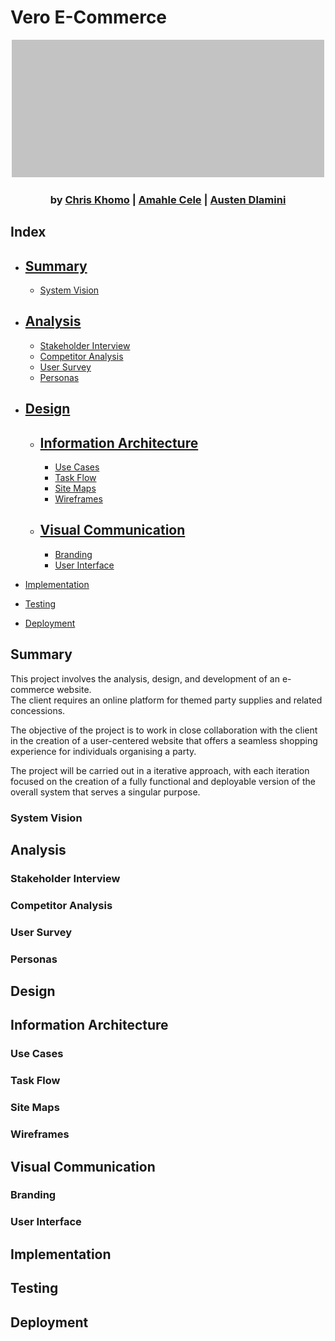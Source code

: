 # Vero E-Commerce

<div align="center">

![Vero Logo](./0.assets/graphics/logo.png)

### by [Chris Khomo](https://github.com/csKhomo) | [Amahle Cele](https://github.com/CypticNoOne) | [Austen Dlamini](https://github.com/SiroccoAustin)

</div>

## Index

- [Summary](#summary-1)
  -
  - [System Vision](#system-vision)

- [Analysis](#analysis-1)
  -
  - [Stakeholder Interview](#stakeholder-interview)
  - [Competitor Analysis](#competitor-analysis)
  - [User Survey](#user-survey)
  - [Personas](#personas)

- [Design](#design-1)
  -
  - [Information Architecture](#information-architecture-1)
    -
    - [Use Cases](#use-cases)
    - [Task Flow](#task-flow)
    - [Site Maps](#site-maps)
    - [Wireframes](#wireframes)
 
  - [Visual Communication](#visual-communication-1)
    -
    - [Branding](#branding)
    - [User Interface](#user-interface)
 

- [Implementation](#implementation)

- [Testing](#testing)

- [Deployment](#deployment)


## Summary

This project involves the analysis, design, and development of an e-commerce website.
<br> The client requires an online platform for themed party supplies and related concessions.
 
The objective of the project is to work in close collaboration with the client in the creation of a user-centered website that offers a seamless shopping experience for individuals organising a party.

The project will be carried out in a iterative approach, with each iteration focused on the creation of a fully functional and deployable version of the overall system that serves a singular purpose.

### System Vision

## Analysis

### Stakeholder Interview
### Competitor Analysis
### User Survey
### Personas

## Design

## Information Architecture

### Use Cases
### Task Flow
### Site Maps
### Wireframes

## Visual Communication

### Branding

### User Interface

## Implementation

## Testing

## Deployment
